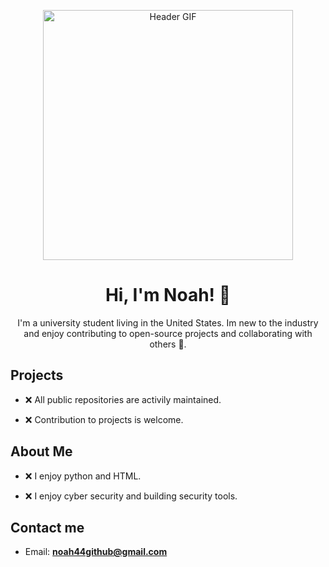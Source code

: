 <!-- Centered Header GIF -->
<p align="center">
  <img src="https://media1.tenor.com/m/4D3DhzVOu-oAAAAd/press-any-key-any-key.gif" alt="Header GIF" width="400">
</p>

<!-- Greeting -->
<h1 align="center">Hi, I'm Noah! 👋</h1>

<!-- Short Bio -->
<p align="center">
  I'm a university student living in the United States. Im new to the industry and enjoy contributing to open-source projects and collaborating with others 🥳.
</p>

## Projects

- ❌ All public repositories are activily maintained.
  
- ❌ Contribution to projects is welcome.

<!-- About Me Section -->
## About Me

- ❌ I enjoy python and HTML.

- ❌ I enjoy cyber security and building security tools.

## Contact me
- Email: **[noah44github@gmail.com](mailto:youremail@example.com)**


